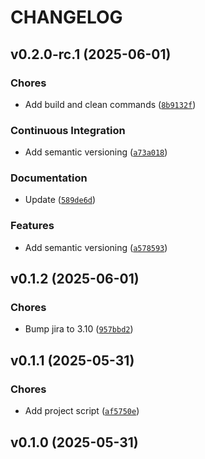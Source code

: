 # CHANGELOG


## v0.2.0-rc.1 (2025-06-01)

### Chores

- Add build and clean commands
  ([`8b9132f`](https://github.com/codcod/jira-epic-timeline/commit/8b9132ff66b0de3c35b35c5b7d7de933bfe73de0))

### Continuous Integration

- Add semantic versioning
  ([`a73a018`](https://github.com/codcod/jira-epic-timeline/commit/a73a018b7a51da814ee9cdfc55c79c30d51f07f2))

### Documentation

- Update
  ([`589de6d`](https://github.com/codcod/jira-epic-timeline/commit/589de6dacc349cdc88afa00f183b831d83742fb2))

### Features

- Add semantic versioning
  ([`a578593`](https://github.com/codcod/jira-epic-timeline/commit/a578593555ad9bd6b772579b91262bf114f5a8bc))


## v0.1.2 (2025-06-01)

### Chores

- Bump jira to 3.10
  ([`957bbd2`](https://github.com/codcod/jira-epic-timeline/commit/957bbd21be7eab73cc3c6bc24db5aac7d3a4d270))


## v0.1.1 (2025-05-31)

### Chores

- Add project script
  ([`af5750e`](https://github.com/codcod/jira-epic-timeline/commit/af5750e296e14c68341f5d491f8d257e3c870ede))


## v0.1.0 (2025-05-31)
